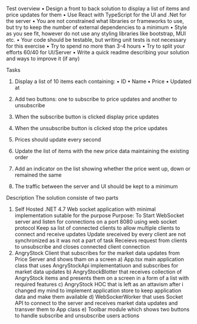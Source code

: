 Test overview
• Design a front to back solution to display a list of items and price updates for them
• Use React with TypeScript for the UI and .Net for the server
• You are not constrained what libraries or frameworks to use, but try to keep the number of external dependencies to a minimum
• Style as you see fit, however do not use any styling libraries like bootstrap, MUI etc.
• Your code should be testable, but writing unit tests is not necessary for this exercise
• Try to spend no more than 3-4 hours
• Try to split your efforts 60/40 for UI/Server
• Write a quick readme describing your solution and ways to improve it (if any)

Tasks

1. Display a list of 10 items each containing:
   • ID
   • Name
   • Price
   • Updated at

2. Add two buttons: one to subscribe to price updates and another to unsubscribe
3. When the subscribe button is clicked display price updates
4. When the unsubscribe button is clicked stop the price updates
5. Prices should update every second
6. Update the list of items with the new price data maintaining the existing order
7. Add an indicator on the list showing whether the price went up, down or remained the same
8. The traffic between the server and UI should be kept to a minimum

Description
The solution consiste of two parts

1. Self Hosted .NET 4.7 Web socket application with minimal implementation sutable for the purpose
   Purpose:
   To Start WebSocket server and listen for connections on a port 8080 using web socket protocol
   Keep sa list of connected clients to allow multiple clients to connect and receive updates
   Update sreceived by every client are not synchronized as it was not a part of task
   Receievs request from clients to unsubscribe and closes connected client connection
2. AngryStock Client that subscribes for the market data updates from Price Server and shows tham on a screen
   a) App.tsx main application class that uses AngryStockApi implementatiuon and subscribes for market data updates
   b) AngryStockBlotter that receives collection of AngryStock items and presents them on a screen in a form of a list with required features
   c) AngryStock HOC that is left as an attavism after i changed my mind to implement application store to keep application data and make them available
   d) WebSockerWorker that uses Socket API to connect to the server and receives market data updates and transver them to App class
   e) Toolbar module which shows two buttons to handle subscribe and unsubscribe users actions
